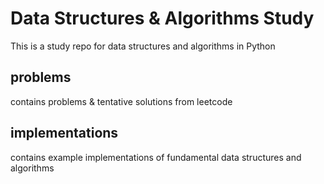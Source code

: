 # Data Structures & Algorithms Study

This is a study repo for data structures and algorithms in Python

## problems

contains problems & tentative solutions from leetcode

## implementations

contains example implementations of fundamental data structures and algorithms
